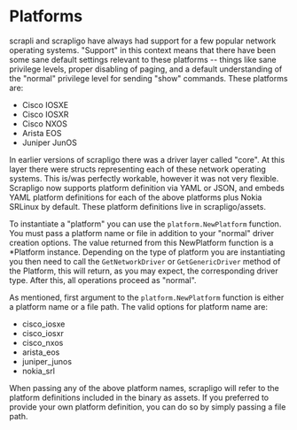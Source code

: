 Platforms
=========

scrapli and scrapligo have always had support for a few popular network operating systems. 
"Support" in this context means that there have been some sane default settings relevant to 
these platforms -- things like sane privilege levels, proper disabling of paging, and a default 
understanding of the "normal" privilege level for sending "show" commands. These platforms are:

- Cisco IOSXE
- Cisco IOSXR
- Cisco NXOS
- Arista EOS
- Juniper JunOS

In earlier versions of scrapligo there was a driver layer called "core". At this layer there 
were structs representing each of these network operating systems. This is/was perfectly 
workable, however it was not very flexible. Scrapligo now supports platform definition via YAML 
or JSON, and embeds YAML platform definitions for each of the above platforms plus Nokia SRLinux 
by default. These platform definitions live in scrapligo/assets.

To instantiate a "platform" you can use the `platform.NewPlatform` function. You must pass a 
platform name or file in addition to your "normal" driver creation options. The value returned 
from this NewPlatform function is a *Platform instance. Depending on the type of platform you 
are instantiating you then need to call the `GetNetworkDriver` or `GetGenericDriver` method of 
the Platform, this will return, as you may expect, the corresponding driver type. After this, 
all operations proceed as "normal".

As mentioned, first argument to the `platform.NewPlatform` function is either a platform name or 
a file path. The valid options for platform name are:

- cisco_iosxe
- cisco_iosxr
- cisco_nxos
- arista_eos
- juniper_junos
- nokia_srl

When passing any of the above platform names, scrapligo will refer to the platform definitions 
included in the binary as assets. If you preferred to provide your own platform definition, 
you can do so by simply passing a file path.
